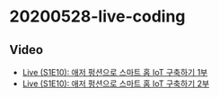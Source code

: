 # 20200528-live-coding

## Video 
- [Live (S1E10): 애저 펑션으로 스마트 홈 IoT 구축하기 1부](https://youtu.be/q8TuRTw0OsQ)
- [Live (S1E10): 애저 펑션으로 스마트 홈 IoT 구축하기 2부](https://youtu.be/2iaSu9kOQGE)
